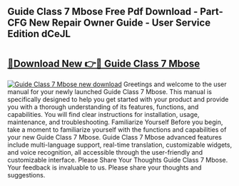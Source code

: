 ## Guide Class 7 Mbose Free Pdf Download - Part-CFG New Repair Owner Guide - User Service Edition dCeJL

# <h2><a href="http://bc53123.oget.top/?id=Guide+Class+7+Mbose">🔗Download New 👉🔴 Guide Class 7 Mbose</a></h2>

[![Guide Class 7 Mbose new download](https://i.imgur.com/5g1atiW.png)](http://bc53123.oget.top/?id=Guide+Class+7+Mbose)
Greetings and welcome to the user manual for your newly launched Guide Class 7 Mbose. This manual is specifically designed to help you get started with your product and provide you with a thorough understanding of its features, functions, and capabilities. You will find clear instructions for installation, usage, maintenance, and troubleshooting. Familiarize Yourself Before you begin, take a moment to familiarize yourself with the functions and capabilities of your new Guide Class 7 Mbose. Guide Class 7 Mbose advanced features include multi-language support, real-time translation, customizable widgets, and voice recognition, all accessible through the user-friendly and customizable interface. Please Share Your Thoughts Guide Class 7 Mbose. Your feedback is invaluable to us. Please share your thoughts and suggestions.

